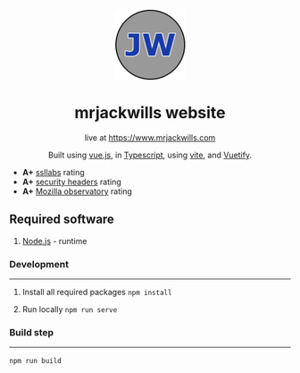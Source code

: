 <p align="center">
	<img src='./.github/logo.png' width='125px' />
</p>

<h1 align="center">mrjackwills website</h1>
<p align="center">
	live at <a href='https://www.mrjackwills.com' target='_blank' rel='noopener noreferrer'>https://www.mrjackwills.com</a>
</p>

<p align="center">
	Built using <a href='https://vuejs.org/' target='_blank' rel='noopener noreferrer'>vue.js</a>,
	in <a href='https://www.typescriptlang.org' target='_blank' rel='noopener noreferrer'>Typescript</a>,
	using <a href='https://vitejs.dev/' target='_blank' rel='noopener noreferrer'>vite</a>,
	and <a href='https://vuetifyjs.com/en/' target='_blank' rel='noopener noreferrer'>Vuetify</a>.
</p>

<p align="center">
	<ul>
		<li><strong>A+</strong> <a href='https://www.ssllabs.com/ssltest/analyze.html?d=www.mrjackwills.com' target='_blank' rel='noopener noreferrer'>ssllabs</a> rating</li>
		<li><strong>A+</strong> <a href='https://securityheaders.com/?q=https%3A%2F%2Fwww.mrjackwills.com%2F&followRedirects=on' target='_blank' rel='noopener noreferrer'>security headers</a> rating</li>
		<li><strong>A+</strong> <a href='https://observatory.mozilla.org/analyze/www.mrjackwills.com' target='_blank' rel='noopener noreferrer'>Mozilla observatory</a> rating</li>
	</ul>
</p>

## Required software

1) <a href='https://nodejs.org/en/' target='_blank' rel='noopener noreferrer'>Node.js</a> - runtime


### Development
---
1) Install all required packages ```npm install```

2) Run locally ```npm run serve```

### Build step
---
 ```npm run build```